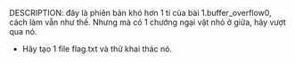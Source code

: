 DESCRIPTION: đây là phiên bản khó hơn 1 tí của bài 1.buffer_overflow0, cách làm vẫn như thế. Nhưng mà có 1 chướng ngại vật nhỏ ở giữa, hãy vượt qua nó.

* Hãy tạo 1 file flag.txt và thử khai thác nó.
